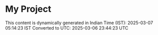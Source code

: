 # My Project

This content is dynamically generated in Indian Time (IST): 2025-03-07 05:14:23 IST
Converted to UTC: 2025-03-06 23:44:23 UTC
